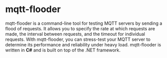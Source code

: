 # mqtt-flooder

mqtt-flooder is a command-line tool for testing MQTT servers by sending a flood of requests. It allows you to specify the rate at which requests are made, the interval between requests, and the timeout for individual requests. With mqtt-flooder, you can stress-test your MQTT server to determine its performance and reliability under heavy load. mqtt-flooder is written in **C#** and is built on top of the .NET framework.